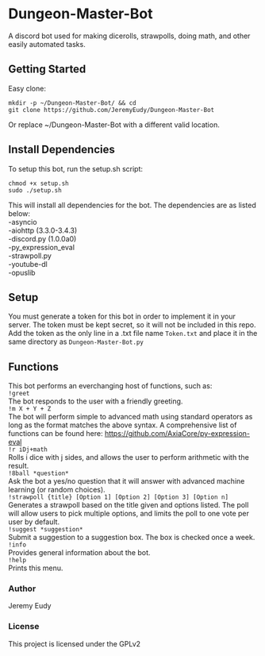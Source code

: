 # Dungeon-Master-Bot
A discord bot used for making dicerolls, strawpolls, doing math, and other easily automated tasks.

## Getting Started
Easy clone:
```
mkdir -p ~/Dungeon-Master-Bot/ && cd
git clone https://github.com/JeremyEudy/Dungeon-Master-Bot
```
Or replace ~/Dungeon-Master-Bot with a different valid location.

## Install Dependencies
To setup this bot, run the setup.sh script:
```
chmod +x setup.sh
sudo ./setup.sh
```
This will install all dependencies for the bot. The dependencies are as listed below:\
-asyncio\
-aiohttp (3.3.0-3.4.3)\
-discord.py (1.0.0a0)\
-py_expression_eval\
-strawpoll.py\
-youtube-dl\
-opuslib

## Setup
You must generate a token for this bot in order to implement it in your server. The token must be kept secret, so it will not be included in this repo. Add the token as the only line in a .txt file name ```Token.txt``` and place it in the same directory as ```Dungeon-Master-Bot.py```

## Functions
This bot performs an everchanging host of functions, such as:\
```!greet```\
The bot responds to the user with a friendly greeting.\
```!m X + Y + Z```\
The bot will perform simple to advanced math using standard operators as long as the format matches the above syntax. A comprehensive list of functions can be found here: https://github.com/AxiaCore/py-expression-eval  
```!r iDj+math```\
Rolls i dice with j sides, and allows the user to perform arithmetic with the result.\
```!8ball *question*```\
Ask the bot a yes/no question that it will answer with advanced machine learning (or random choices).\
```!strawpoll {title} [Option 1] [Option 2] [Option 3] [Option n]```\
Generates a strawpoll based on the title given and options listed. The poll will allow users to pick multiple options, and limits the poll to one vote per user by default.\
```!suggest *suggestion*```\
Submit a suggestion to a suggestion box. The box is checked once a week.\
```!info```\
Provides general information about the bot.\
```!help```\
Prints this menu.

### Author
Jeremy Eudy

### License
This project is licensed under the GPLv2
